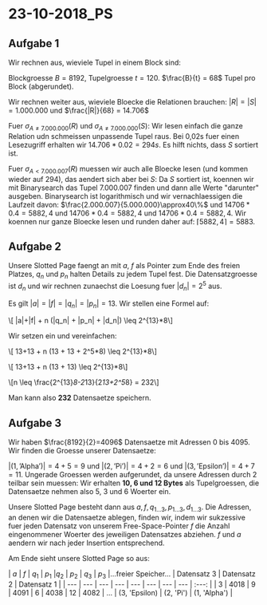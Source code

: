 # 23-10-2018_PS

<!--TOC-->

## Aufgabe 1

Wir rechnen aus, wieviele Tupel in einem Block sind:

Blockgroesse $B = 8192$, Tupelgroesse $t = 120$. $\frac{B}{t} = 68$ Tupel pro Block (abgerundet).

Wir rechnen weiter aus, wieviele Bloecke die Relationen brauchen: $|R| = |S| = 1.000.000$ und $\frac{|R|}{68} = 14.706$

Fuer $\sigma_{A\neq7.000.000}(R)$ und $\sigma_{A\neq7.000.000}(S)$: Wir lesen einfach die ganze Relation udn schmeissen unpassende Tupel raus. Bei 0,02s fuer einen Lesezugriff erhalten wir $14.706 * 0.02 = 294s$. Es hilft nichts, dass $S$ sortiert ist.

Fuer $\sigma_{A\lt7.000.007}(R)$ muessen wir auch alle Bloecke lesen (und kommen wieder auf 294), das aendert sich aber bei $S$: Da $S$ sortiert ist, koennen wir mit Binarysearch das Tupel $7.000.007$ finden und dann alle Werte "darunter" ausgeben. Binarysearch ist logarithmisch und wir vernachlaessigen die Laufzeit davon: $\frac{2.000.007}{5.000.000}\approx40\%$ und $14706*0.4=5882,4$ und $14706*0.4=5882,4$ und $14706*0.4=5882,4$. Wir koennen nur ganze Bloecke lesen und runden daher auf: $\lceil5882,4\rceil=5883$.

## Aufgabe 2

Unsere Slotted Page faengt an mit $a$, $f$ als Pointer zum Ende des freien Platzes, $q_n$ und $p_n$ halten Details zu jedem Tupel fest. Die Datensatzgroesse ist $d_n$ und wir rechnen zunaechst die Loesung fuer $|d_n| = 2^5$ aus.

 Es gilt $|a|=|f|=|q_n|=|p_n|=13$. Wir stellen eine Formel auf: 

\\[ |a|+|f| + n (|q_n| + |p_n| + |d_n|) \leq 2^{13}*8\\]

Wir setzen ein und vereinfachen:

\\[ 13+13 + n (13 + 13 + 2^5*8) \leq 2^{13}*8\\]

\\[ 13+13 + n (13 + 13) \leq 2^{13}*8\\]

\\[n \leq \frac{2^{13}*8-2*13}{2*13+2^5*8} = 232\\]

Man kann also **232** Datensaetze speichern.

## Aufgabe 3

Wir haben $\frac{8192}{2}=4096$ Datensaetze mit Adressen $0$ bis $4095$. Wir finden die Groesse unserer Datensaetze:

$|(1,\text{'Alpha'})| = 4+5 = 9$ und $|(2,\text{'Pi'})| = 4+2 = 6$ und $|(3,\text{'Epsilon'})| = 4+7 = 11$. Ungerade Groessen werden aufgerundet, da unsere Adressen durch 2 teilbar sein muessen: Wir erhalten **10, 6 und 12 Bytes** als Tupelgroessen, die Datensaetze nehmen also 5, 3 und 6 Woerter ein.

Unsere Slotted Page besteht dann aus $a, f, q_{1...3}, p_{1...3}, d_{1...3}$. Die Adressen, an denen wir die Datensaetze ablegen, finden wir, indem wir sukzessive fuer jeden Datensatz von unserem Free-Space-Pointer $f$ die Anzahl eingenommener Woerter des jeweiligen Datensatzes abziehen. $f$ und $a$ aendern wir nach jeder Insertion entsprechend.

Am Ende sieht unsere Slotted Page so aus:

| $a$ | $f$ | $q_1$ | $p_1$ |$q_2$ |  $p_2$ | $q_3$ |  $p_3$ |...freier Speicher... | Datensatz 3 | Datensatz 2 | Datensatz 1 |
| --- | --- | --- | --- | --- | --- | --- | --- | :---: | 
| 3 | 4018 | 9 | 4091 | 6 | 4038 | 12 | 4082 | ... | (3, 'Epsilon) | (2, 'Pi') | (1, 'Alpha') |
